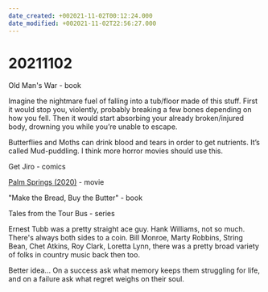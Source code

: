 ```yaml
---
date_created: +002021-11-02T00:12:24.000
date_modified: +002021-11-02T22:56:27.000
---
```


# 20211102

 Old Man's War - book
 
 Imagine the nightmare fuel of falling into a tub/floor made of this stuff. First it would stop you, violently, probably breaking a few bones depending on how you fell. Then it would start absorbing your already broken/injured body, drowning you while you’re unable to escape.
 
 Butterflies and Moths can drink blood and tears in order to get nutrients. It’s called Mud-puddling. I think more horror movies should use this.
 
 Get Jiro - comics
 
 [Palm Springs (2020)](https://i.redd.it/bhby857xrkn61.png) - movie
 
  "Make the Bread, Buy the Butter" - book
  
  Tales from the Tour Bus - series
  
  Ernest Tubb was a pretty straight ace guy. Hank Williams, not so much. There's always both sides to a coin. Bill Monroe, Marty Robbins, String Bean, Chet Atkins, Roy Clark, Loretta Lynn, there was a pretty broad variety of folks in country music back then too.
  
  Better idea... On a success ask what memory keeps them struggling for life, and on a failure ask what regret weighs on their soul.
